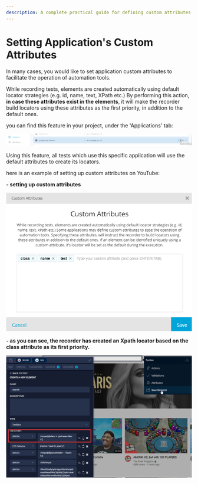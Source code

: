 ```yaml
---
description: A complete practical guide for defining custom attributes to an application
---
```


# Setting Application's Custom Attributes

In many cases, you would like to set application custom attributes to facilitate the operation of automation tools.

While recording tests, elements are created automatically using default locator strategies (e.g. id, name, text, XPath etc.) By performing this action, **in case these attributes exist in the elements**, it will make the recorder build locators using these attributes as the first priority, in addition to the default ones.

you can find this feature in your project, under the 'Applications' tab:

![](<../../.gitbook/assets/image (540) (1).png>)

Using this feature, all tests which use this specific application will use the default attributes to create its locators.

here is an example of setting up custom attributes on YouTube:

**- setting up custom attributes**

![](<../../.gitbook/assets/image (562) (1).png>)

**- as you can see, the recorder has created an Xpath locator based on the class attribute as its first priority.**

![](<../../.gitbook/assets/image (538) (2).png>)

